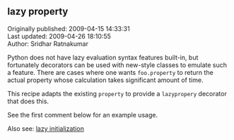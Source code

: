## lazy property  
Originally published: 2009-04-15 14:33:31  
Last updated: 2009-04-26 18:10:55  
Author: Sridhar Ratnakumar  
  
Python does not have lazy evaluation syntax features built-in, but fortunately decorators can be used with new-style classes to emulate such a feature. There are cases where one wants ``foo.property`` to return the actual property whose calculation takes significant amount of time.

This recipe adapts the existing `property` to provide a `lazypropery` decorator that does this.

See the first comment below for an example usage.

Also see: [lazy initialization](http://en.wikipedia.org/wiki/Lazy_initialization)